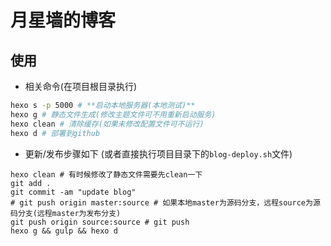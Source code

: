 # 月星墙的博客

## 使用

- 相关命令(在项目根目录执行)

```bash
hexo s -p 5000 # **启动本地服务器(本地测试)**
hexo g # 静态文件生成(修改主题文件可不用重新启动服务)
hexo clean # 清除缓存(如果未修改配置文件可不运行)
hexo d # 部署到github
```
- 更新/发布步骤如下 (或者直接执行项目目录下的`blog-deploy.sh`文件)

```shell
hexo clean # 有时候修改了静态文件需要先clean一下
git add .
git commit -am "update blog"
# git push origin master:source # 如果本地master为源码分支，远程source为源码分支(远程master为发布分支)
git push origin source:source # git push
hexo g && gulp && hexo d
```

